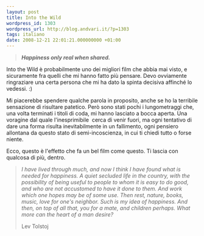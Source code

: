 ```yaml
---
layout: post
title: Into the Wild
wordpress_id: 1303
wordpress_url: http://blog.andvari.it/?p=1303
tags: italiano
date: 2008-12-21 22:01:21.000000000 +01:00
---
```

<blockquote><em><strong>Happiness only real when shared.</strong></em></blockquote>
Into the Wild è probabilmente uno dei migliori film che abbia mai visto, e sicuramente fra quelli che mi hanno fatto più pensare. Devo ovviamente ringraziare una certa persona che mi ha dato la spinta decisiva affinché lo vedessi. :)

Mi piacerebbe spendere qualche parola in proposito, anche se ho la terribile sensazione di risultare patetico. Però sono stati pochi i lungometraggi che, una volta terminati i titoli di coda, mi hanno lasciato a bocca aperta. Una voragine dal quale l'inesprimibile  cerca di venir fuori, ma ogni tentativo di dare una forma risulta inevitabilmente in un fallimento, ogni pensiero allontana da questo stato di semi-incoscienza, in cui ti chiedi tutto o forse niente.

Ecco, questo è l'effetto che fa un bel film come questo. Ti lascia con qualcosa di più, dentro.
<blockquote><em>I have lived through much, and now I think I have found what is needed for happiness. A quiet secluded life in the country, with the possibility of being useful to people to whom it is easy to do good, and who are not accustomed to have it done to them. And work which one hopes may be of some use. Then rest, nature, books, music, love for one's neighbor. Such is my idea of happiness. And then, on top of all that, you for a mate, and children perhaps. What more can the heart of a man desire? </em>

Lev Tolstoj<em>
</em></blockquote>
